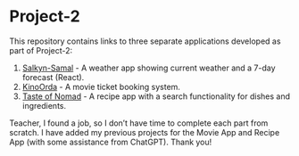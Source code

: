 # Project-2

This repository contains links to three separate applications developed as part of Project-2:

1. <a href="https://github.com/pay4ok-exe/Salkyn-Samal" target="_blank">Salkyn-Samal</a> - A weather app showing current weather and a 7-day forecast (React).
2. <a href="https://github.com/pay4ok-exe/KinoOrda-Ticket-System" target="_blank">KinoOrda</a> - A movie ticket booking system.
3. <a href="https://github.com/pay4ok-exe/taste-of-nomad" target="_blank">Taste of Nomad</a> - A recipe app with a search functionality for dishes and ingredients.

Teacher, I found a job, so I don’t have time to complete each part from scratch. I have added my previous projects for the Movie App and Recipe App (with some assistance from ChatGPT). Thank you!
